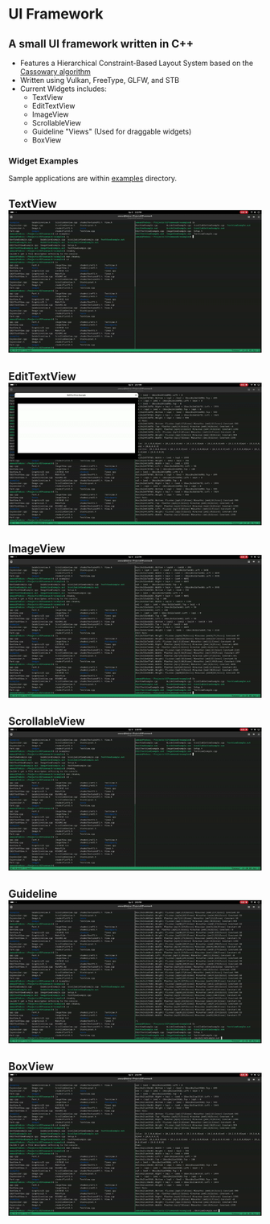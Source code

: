 # UI Framework

## A small UI framework written in C++
- Features a Hierarchical Constraint-Based Layout System based on the [Cassowary algorithm](https://constraints.cs.washington.edu/solvers/cassowary-tochi.pdf)
- Written using Vulkan, FreeType, GLFW, and STB
- Current Widgets includes:
  - TextView
  - EditTextView
  - ImageView
  - ScrollableView
  - Guideline "Views" (Used for draggable widgets)
  - BoxView


### Widget Examples
Sample applications are within [examples](examples/) directory.

**TextView**\
![TextView Example](examples/TextViewExample.gif)
---
**EditTextView**\
![EditTextView Example](examples/EditTextViewExample.gif)
---
**ImageView**\
![ImageView Example](examples/ImageViewExample.gif)
---
**ScrollableView**\
![ScrollableView Example](examples/ScrollableViewExample.gif)
---
**Guideline**\
![Guideline Example](examples/GuidelineExample.gif)
---
**BoxView**\
![BoxView Example](examples/BoxViewExample.gif)
--
